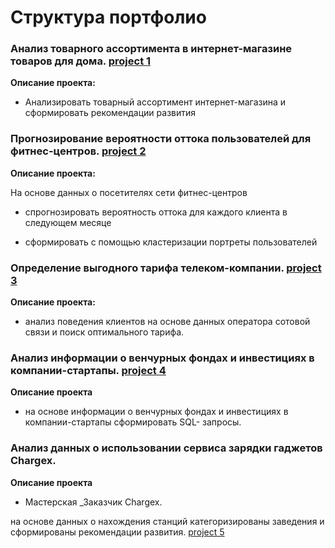 # Структура портфолио

### Анализ товарного ассортимента в интернет-магазине товаров для дома. [project 1](https://github.com/Gaisenova/repository/tree/main/Project%201) 

**Описание проекта:** 

- Анализировать товарный ассортимент интернет-магазина и сформировать рекомендации развития


### Прогнозирование вероятности оттока пользователей для фитнес-центров. [project 2](https://github.com/Gaisenova/repository/tree/main/Project%202) 

**Описание проекта:**

На основе данных о посетителях сети фитнес-центров

- спрогнозировать вероятность оттока для каждого клиента в следующем месяце

- сформировать с помощью кластеризации портреты пользователей

### Определение выгодного тарифа телеком-компании. [project 3](https://github.com/Gaisenova/repository/tree/main/Project%203) 

**Описание проекта:** 

- анализ поведения клиентов на основе данных оператора сотовой связи и поиск оптимального тарифа.

### Анализ информации о венчурных фондах и инвестициях в компании-стартапы. [project 4](https://github.com/Gaisenova/repository/tree/main/Project%204) 
           
**Описание проекта**

- на основе информации о венчурных фондах и инвестициях в компании-стартапы сформировать SQL- запросы.

### Анализ данных о использовании сервиса зарядки гаджетов Chargex.

**Описание проекта**

- Мастерская _Заказчик Chargex.

 на основе данных о нахождения станций категоризированы заведения и сформированы рекомендации развития. [project 5](https://github.com/Gaisenova/repository/tree/main/Project%205)


